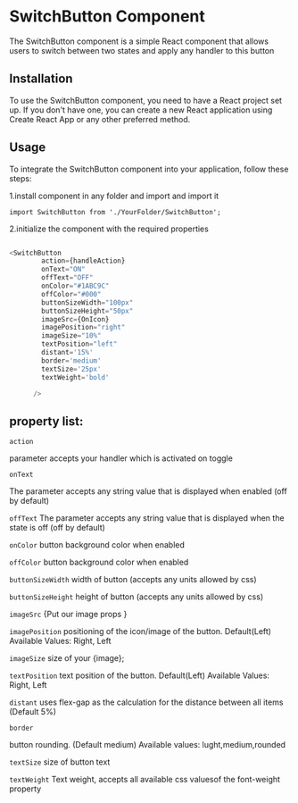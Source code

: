 # SwitchButton Component
The SwitchButton component is a simple React component that allows users to switch between two states and apply any handler to this button

## Installation
To use the SwitchButton component, you need to have a React project set up. If you don't have one, you can create a new React application using Create React App or any other preferred method.



## Usage
To integrate the SwitchButton component into your application, follow these steps:

1.install component in any folder and import and import it


```import SwitchButton from './YourFolder/SwitchButton';```

2.initialize the component with the required properties

```javascript

<SwitchButton
        action={handleAction}
        onText="ON"
        offText="OFF"
        onColor="#1ABC9C"
        offColor="#000" 
        buttonSizeWidth="100px"
        buttonSizeHeight="50px"
        imageSrc={OnIcon}
        imagePosition="right"
        imageSize="10%"
        textPosition="left"
        distant='15%'
        border='medium'
        textSize='25px'
        textWeight='bold'

      />

```
## property list: 
  `action` 
  
parameter accepts your handler which is activated on toggle
  
`onText`
  
The parameter accepts any string value that is displayed when enabled (off by default)

`offText`
The parameter accepts any string value that is displayed when the state is off (off by default)

`onColor`
button background color when enabled

`offColor`
button background color when enabled

`buttonSizeWidth`
  width of button (accepts any units allowed by css)
  
`buttonSizeHeight`
height of button (accepts any units allowed by css)

`imageSrc`
{Put our image props }

`imagePosition`
positioning of the icon/image of the button. Default(Left) Available Values: Right, Left
  
`imageSize`
size of your {image};

`textPosition`
text position of the button. Default(Left) Available Values: Right, Left

`distant`
uses flex-gap as the calculation for the distance between all items (Default 5%)

`border`

button rounding. (Default medium) Available values: lught,medium,rounded

`textSize`
size of button text

`textWeight`
Text weight, accepts all available css values ​​of the font-weight property


